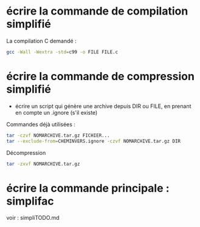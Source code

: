 # écrire la commande de compilation simplifié
La compilation C demandé :
```sh
gcc -Wall -Wextra -std=c99 -o FILE FILE.c
```

# écrire la commande de compression simplifié
- écrire un script qui génère une archive depuis DIR ou FILE, en prenant en compte un .ignore (s'il existe)

Commandes déjà utilisées :
```sh
tar -czvf NOMARCHIVE.tar.gz FICHIER...
tar --exclude-from=CHEMINVERS.ignore -czvf NOMARCHIVE.tar.gz DIR
```
Décompression
```sh
tar -zxvf NOMARCHIVE.tar.gz
```

# écrire la commande principale : simplifac

voir : simpliTODO.md
